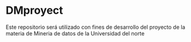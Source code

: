 # DMproyect
Este repositorio será utilizado con fines de desarrollo del proyecto de la materia de Mineria de datos de la Universidad del norte
